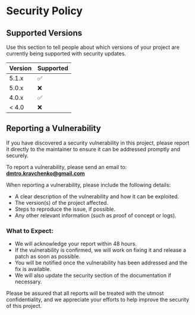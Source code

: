 # Security Policy

## Supported Versions

Use this section to tell people about which versions of your project are
currently being supported with security updates.

| Version | Supported          |
| ------- | ------------------ |
| 5.1.x   | :white_check_mark: |
| 5.0.x   | :x:                |
| 4.0.x   | :white_check_mark: |
| < 4.0   | :x:                |

## Reporting a Vulnerability

If you have discovered a security vulnerability in this project, please report it directly to the maintainer to ensure it can be addressed promptly and securely.

To report a vulnerability, please send an email to:  
**dmtro.kravchenko@gmail.com**

When reporting a vulnerability, please include the following details:
- A clear description of the vulnerability and how it can be exploited.
- The version(s) of the project affected.
- Steps to reproduce the issue, if possible.
- Any other relevant information (such as proof of concept or logs).

### What to Expect:
- We will acknowledge your report within 48 hours.
- If the vulnerability is confirmed, we will work on fixing it and release a patch as soon as possible.
- You will be notified once the vulnerability has been addressed and the fix is available.
- We will also update the security section of the documentation if necessary.

Please be assured that all reports will be treated with the utmost confidentiality, and we appreciate your efforts to help improve the security of this project.
